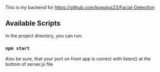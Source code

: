 This is my backend for https://github.com/kowalus23/Facial-Detection



## Available Scripts

In the project directory, you can run:

### `npm start`

Also be sure, that your port on front app is correct with listen() at the bottom of server.js file
